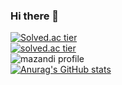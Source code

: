 ### Hi there 👋
[![Solved.ac tier](http://mazassumnida.wtf/api/mini/generate_badge?boj=jshk1205)](https://solved.ac/jshk1205)<br>
[![solved.ac tier](http://mazassumnida.wtf/api/v2/generate_badge?boj=jshk1205)](https://solved.ac/jshk1205)<br>
![mazandi profile](http://mazandi.herokuapp.com/api?handle=jshk1205&theme=dark)<br>
[![Anurag's GitHub stats](https://github-readme-stats.vercel.app/api?username=jshk1205&show_icons=true&theme=merko)](https://github.com/jshk1205/github-readme-stats)
